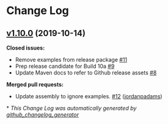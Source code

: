 # Change Log

## [v1.10.0](https://github.com/NASA-PDS-Incubator/transform/tree/v1.10.0) (2019-10-14)
**Closed issues:**

- Remove examples from release package [\#11](https://github.com/NASA-PDS-Incubator/transform/issues/11)
- Prep release candidate for Build 10a [\#9](https://github.com/NASA-PDS-Incubator/transform/issues/9)
- Update Maven docs to refer to Github release assets [\#8](https://github.com/NASA-PDS-Incubator/transform/issues/8)

**Merged pull requests:**

- Update assembly to ignore examples. [\#12](https://github.com/NASA-PDS-Incubator/transform/pull/12) ([jordanpadams](https://github.com/jordanpadams))



\* *This Change Log was automatically generated by [github_changelog_generator](https://github.com/skywinder/Github-Changelog-Generator)*